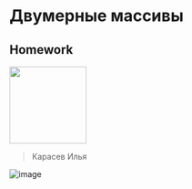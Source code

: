 # Двумерные массивы
## Homework
<img src="https://github.com/user-attachments/assets/f57852aa-b866-4a98-b1f2-5788c74bcd49" width="135" />

> Карасев Илья

![image](https://github.com/user-attachments/assets/aeb10983-5f6c-4f17-93b0-2bee5cc15642)
